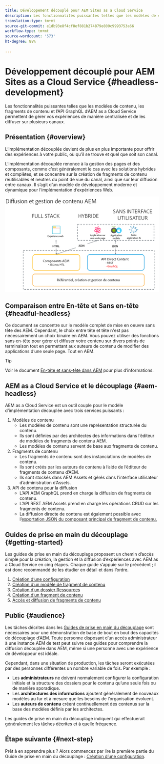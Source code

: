 ```yaml
---
title: Développement découplé pour AEM Sites as a Cloud Service
description: Les fonctionnalités puissantes telles que les modèles de contenu, les fragments de contenu et l’API GraphQL d’AEM as a Cloud Service permettent de gérer vos expériences de manière centralisée et de les diffuser sur plusieurs canaux.
translation-type: tm+mt
source-git-commit: e1db93e8f4cf8ef881b274879e800c9993753a66
workflow-type: tm+mt
source-wordcount: '573'
ht-degree: 88%

---
```



# Développement découplé pour AEM Sites as a Cloud Service {#headless-development}

Les fonctionnalités puissantes telles que les modèles de contenu, les fragments de contenu et l’API GraphQL d’AEM as a Cloud Service permettent de gérer vos expériences de manière centralisée et de les diffuser sur plusieurs canaux.

## Présentation {#overview}

L’implémentation découplée devient de plus en plus importante pour offrir des expériences à votre public, où qu’il se trouve et quel que soit son canal.

L’implémentation découplée renonce à la gestion des pages et des composants, comme c’est généralement le cas avec les solutions hybrides et complètes, et se concentre sur la création de fragments de contenu réutilisables et neutres du point de vue du canal, ainsi que sur leur diffusion entre canaux. Il s’agit d’un modèle de développement moderne et dynamique pour l’implémentation d’expériences Web.

![Modèles d’implémentation AEM](assets/aem-implementation-models.png)

## Comparaison entre En-tête et Sans en-tête {#headful-headless}

Ce document se concentre sur le modèle complet de mise en oeuvre sans tête des AEM. Cependant, le choix entre tête et tête n&#39;est pas nécessairement un choix binaire en AEM. Vous pouvez utiliser des fonctions sans en-tête pour gérer et diffuser votre contenu sur divers points de terminaison tout en permettant aux auteurs de contenu de modifier des applications d’une seule page. Tout en AEM.

>[!TIP]
>
>Voir le document [En-tête et sans-tête dans AEM](/help/implementing/developing/headful-headless.md) pour plus d’informations.

## AEM as a Cloud Service et le découplage {#aem-headless}

AEM as a Cloud Service est un outil couple pour le modèle d’implémentation découplée avec trois services puissants :

1. Modèles de contenu
   * Les modèles de contenu sont une représentation structurée du contenu.
   * Ils sont définies par des architectes des informations dans l’éditeur de modèles de fragments de contenu AEM.
   * Les modèles de contenu servent de base aux fragments de contenu.
1. Fragments de contenu
   * Les fragments de contenu sont des instanciations de modèles de contenu.
   * Ils sont créés par les auteurs de contenu à l’aide de l’éditeur de fragments de contenu d’AEM.
   * Ils sont stockés dans AEM Assets et gérés dans l’interface utilisateur d’administration d’Assets.
1. API de contenu pour la diffusion
   * L’API AEM GraphQL prend en charge la diffusion de fragments de contenu.
   * L’API REST AEM Assets prend en charge les opérations CRUD sur les fragments de contenu.
   * La diffusion directe de contenu est également possible avec l’[exportation JSON du composant principal de fragment de contenu.](https://docs.adobe.com/content/help/fr-FR/experience-manager-core-components/using/components/content-fragment-component.html)

## Guides de prise en main du découplage {#getting-started}

Les guides de prise en main du découplage proposent un chemin d’accès simple pour la création, la gestion et la diffusion d’expériences avec AEM as a Cloud Service en cinq étapes. Chaque guide s’appuie sur le précédent ; il est donc recommandé de les étudier en détail et dans l’ordre.

1. [Création d’une configuration](getting-started/create-configuration.md)
1. [Création d’un modèle de fragment de contenu](getting-started/create-content-model.md)
1. [Création d’un dossier Ressources](getting-started/create-assets-folder.md)
1. [Création d’un fragment de contenu](getting-started/create-content-fragment.md)
1. [Accès et diffusion de fragments de contenu](getting-started/create-api-request.md)

## Public {#audience}

Les tâches décrites dans les [Guides de prise en main du découplage](#getting-started) sont nécessaires pour une démonstration de base de bout en bout des capacités de découplage d’AEM. Toute personne disposant d’un accès administrateur à une instance AEM de test peut suivre ces guides pour comprendre la diffusion découplée dans AEM, même si une personne avec une expérience de développeur est idéale.

Cependant, dans une situation de production, les tâches seront exécutées par des personnes différentes un nombre variable de fois. Par exemple :

* Les **administrateurs** ne doivent normalement configurer la configuration initiale et la structure des dossiers pour le contenu qu’une seule fois ou de manière sporadique.
* Les **architectures des informations** ajoutent généralement de nouveaux modèles au fur et à mesure que les besoins de l’organisation évoluent.
* Les **auteurs de contenu** créent continuellement des contenus sur la base des modèles définis par les architectes.

Les guides de prise en main du découplage indiquent qui effectuerait généralement les tâches décrites et à quelle fréquence.

## Étape suivante {#next-step}

Prêt à en apprendre plus ? Alors commencez par lire la première partie du Guide de prise en main du découplage : [Création d’une configuration](getting-started/create-configuration.md).
